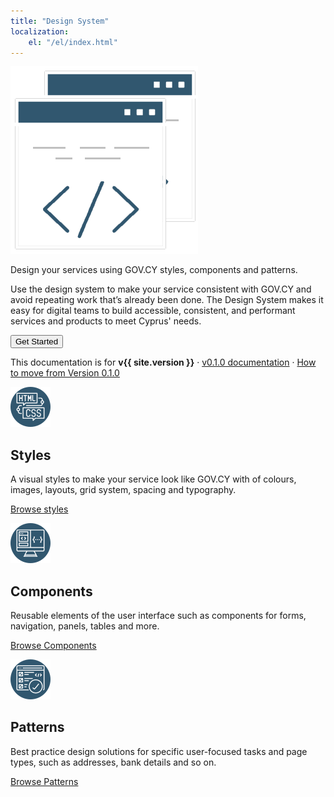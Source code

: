 ```yaml
---
title: "Design System"
localization: 
    el: "/el/index.html"
---
```


<div class="govcy-container govcy-py-3 govcy-bg-light">
    <div class="row">
        <div class="govcy-col-5 order-md-last govcy-text-center">
            <img src="img/browser.png" class="img-fluid" alt="Design system">
        </div>
        <div class="govcy-col-7 order-md-first">
            <p>Design your services using GOV.CY styles, components and patterns.</p>
            <p>Use the design system to make your service consistent with GOV.CY and avoid repeating work that’s already been done. The Design System makes it easy for digital teams to build accessible, consistent, and performant services and products to meet Cyprus' needs.</p>
            <p><button type="button" class="govcy-btn-primary" onclick="window.location='getting_started/'">Get Started</button> </p>
            <p>This documentation is for <strong>v{{ site.version }}</strong>
            <span class="govcy-px-1">·</span>
            <a href="https://gov-cy.github.io/govcy-design-system-docs-v0/">v0.1.0 documentation</a>
            <span class="govcy-px-1">·</span>
            <a href="moving_from_v_0">How to move from Version 0.1.0</a>
            </p>
        </div>
    </div>
</div>

<div class="govcy-container govcy-py-3">
    <div class="row">
        <div class="govcy-col-4">
            <p><img src="img/styles.png" alt="Styles"> </p>
            <h2>Styles</h2>
                <p>A visual styles to make your service look like GOV.CY with of colours, images, layouts, grid system, spacing and typography. </p>
                <p><a href="styles/">Browse styles</a></p>
        </div>
    <div class="govcy-col-4">
        <p><img src="img/components.png" alt="Components"> </p>
        <h2>Components</h2>
            <p>Reusable elements of the user interface such as components for forms, navigation, panels, tables and more.</p>
            <p><a href="components/">Browse Components</a></p>
    </div>
    <div class="govcy-col-4">
        <p><img src="img/patterns.png" alt="Patterns"> </p>
        <h2>Patterns</h2>
        <p>Best practice design solutions for specific user-focused tasks and page types, such as addresses, bank details and so on.</p>
            <p><a href="patterns/">Browse Patterns</a></p>
    </div>
    </div>
</div>
